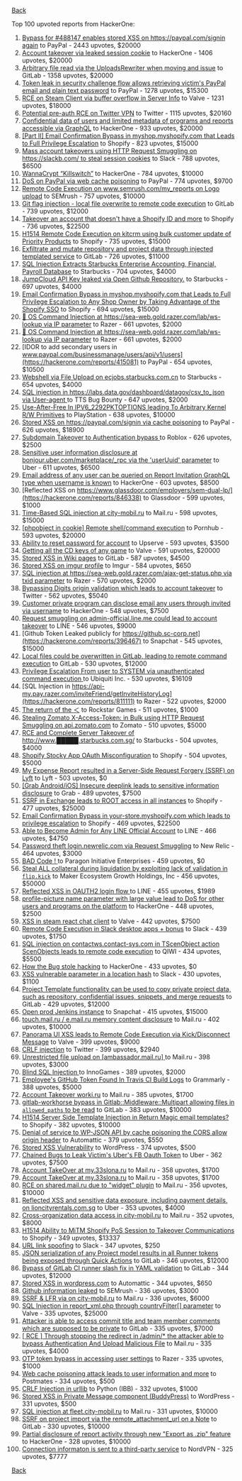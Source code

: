 [Back](../README.md)

Top 100 upvoted reports from HackerOne:

1. [Bypass for #488147 enables stored XSS on https://paypal.com/signin again](https://hackerone.com/reports/510152) to PayPal - 2443 upvotes, $20000
2. [Account takeover via leaked session cookie](https://hackerone.com/reports/745324) to HackerOne - 1406 upvotes, $20000
3. [Arbitrary file read via the UploadsRewriter when moving and issue](https://hackerone.com/reports/827052) to GitLab - 1358 upvotes, $20000
4. [Token leak in security challenge flow allows retrieving victim's PayPal email and plain text password](https://hackerone.com/reports/739737) to PayPal - 1278 upvotes, $15300
5. [RCE on Steam Client via buffer overflow in Server Info](https://hackerone.com/reports/470520) to Valve - 1231 upvotes, $18000
6. [Potential pre-auth RCE on Twitter VPN](https://hackerone.com/reports/591295) to Twitter - 1115 upvotes, $20160
7. [Confidential data of users and limited metadata of programs and reports accessible via GraphQL](https://hackerone.com/reports/489146) to HackerOne - 933 upvotes, $20000
8. [[Part II] Email Confirmation Bypass in myshop.myshopify.com that Leads to Full Privilege Escalation](https://hackerone.com/reports/796808) to Shopify - 823 upvotes, $15000
9. [Mass account takeovers using HTTP Request Smuggling on https://slackb.com/ to steal session cookies](https://hackerone.com/reports/737140) to Slack - 788 upvotes, $6500
10. [WannaCrypt “Killswitch”](https://hackerone.com/reports/228648) to HackerOne - 784 upvotes, $10000
11. [DoS on PayPal via web cache poisoning](https://hackerone.com/reports/622122) to PayPal - 774 upvotes, $9700
12. [Remote Code Execution on www.semrush.com/my_reports on Logo upload](https://hackerone.com/reports/403417) to SEMrush - 757 upvotes, $10000
13. [Git flag injection - local file overwrite to remote code execution](https://hackerone.com/reports/658013) to GitLab - 739 upvotes, $12000
14. [Takeover an account that doesn't have a Shopify ID and more](https://hackerone.com/reports/867513) to Shopify - 736 upvotes, $22500
15. [H1514 Remote Code Execution on kitcrm using bulk customer update of Priority Products](https://hackerone.com/reports/422944) to Shopify - 735 upvotes, $15000
16. [Exfiltrate and mutate repository and project data through injected templated service](https://hackerone.com/reports/446585) to GitLab - 726 upvotes, $11000
17. [SQL Injection Extracts Starbucks Enterprise Accounting, Financial, Payroll Database](https://hackerone.com/reports/531051) to Starbucks - 704 upvotes, $4000
18. [JumpCloud API Key leaked via Open Github Repository.](https://hackerone.com/reports/716292) to Starbucks - 697 upvotes, $4000
19. [Email Confirmation Bypass in myshop.myshopify.com that Leads to Full Privilege Escalation to Any Shop Owner by Taking Advantage of the Shopify SSO](https://hackerone.com/reports/791775) to Shopify - 694 upvotes, $15000
20. [🐞 OS Command Injection at https://sea-web.gold.razer.com/lab/ws-lookup via IP parameter](https://hackerone.com/reports/821962) to Razer - 661 upvotes, $2000
21. [🐞 OS Command Injection at https://sea-web.gold.razer.com/lab/ws-lookup via IP parameter](https://hackerone.com/reports/821962) to Razer - 661 upvotes, $2000
22. [IDOR to add secondary users in www.paypal.com/businessmanage/users/api/v1/users](https://hackerone.com/reports/415081) to PayPal - 654 upvotes, $10500
23. [Webshell via File Upload on ecjobs.starbucks.com.cn](https://hackerone.com/reports/506646) to Starbucks - 654 upvotes, $4000
24. [SQL injection in https://labs.data.gov/dashboard/datagov/csv_to_json via User-agent ](https://hackerone.com/reports/297478) to TTS Bug Bounty - 647 upvotes, $2000
25. [Use-After-Free In IPV6_2292PKTOPTIONS leading To Arbitrary Kernel R/W Primitives](https://hackerone.com/reports/826026) to PlayStation - 638 upvotes, $10000
26. [Stored XSS on https://paypal.com/signin via cache poisoning](https://hackerone.com/reports/488147) to PayPal - 626 upvotes, $18900
27. [Subdomain Takeover to Authentication bypass ](https://hackerone.com/reports/335330) to Roblox - 626 upvotes, $2500
28. [Sensitive user information disclosure at bonjour.uber.com/marketplace/_rpc via the 'userUuid' parameter](https://hackerone.com/reports/542340) to Uber - 611 upvotes, $6500
29. [Email address of any user can be queried on Report Invitation GraphQL type when username is known](https://hackerone.com/reports/792927) to HackerOne - 603 upvotes, $8500
30. [Reflected XSS on https://www.glassdoor.com/employers/sem-dual-lp/](https://hackerone.com/reports/846338) to Glassdoor - 599 upvotes, $1000
31. [Time-Based SQL injection at city-mobil.ru](https://hackerone.com/reports/868436) to Mail.ru - 598 upvotes, $15000
32. [[phpobject in cookie] Remote shell/command execution](https://hackerone.com/reports/141956) to Pornhub - 593 upvotes, $20000
33. [Ability to reset password for account](https://hackerone.com/reports/322985) to Upserve  - 593 upvotes, $3500
34. [Getting all the CD keys of any game](https://hackerone.com/reports/391217) to Valve - 591 upvotes, $20000
35. [Stored XSS in Wiki pages](https://hackerone.com/reports/526325) to GitLab - 587 upvotes, $4500
36. [Stored XSS on imgur profile](https://hackerone.com/reports/484434) to Imgur - 584 upvotes, $650
37. [SQL injection at https://sea-web.gold.razer.com/ajax-get-status.php via txid parameter](https://hackerone.com/reports/819738) to Razer - 570 upvotes, $2000
38. [Bypassing Digits origin validation which leads to account takeover](https://hackerone.com/reports/129873) to Twitter - 562 upvotes, $5040
39. [Customer private program can disclose email any users through invited via username](https://hackerone.com/reports/807448) to HackerOne - 548 upvotes, $7500
40. [Request smuggling on admin-official.line.me could lead to account takeover](https://hackerone.com/reports/740037) to LINE - 546 upvotes, $9000
41. [Github Token Leaked publicly for https://github.sc-corp.net](https://hackerone.com/reports/396467) to Snapchat - 545 upvotes, $15000
42. [Local files could be overwritten in GitLab, leading to remote command execution](https://hackerone.com/reports/587854) to GitLab - 530 upvotes, $12000
43. [Privilege Escalation From user to SYSTEM via unauthenticated command execution ](https://hackerone.com/reports/544928) to Ubiquiti Inc. - 530 upvotes, $16109
44. [SQL Injection in https://api-my.pay.razer.com/inviteFriend/getInviteHistoryLog](https://hackerone.com/reports/811111) to Razer - 522 upvotes, $2000
45. [The return of the ＜](https://hackerone.com/reports/639684) to Rockstar Games - 511 upvotes, $1000
46. [Stealing Zomato X-Access-Token: in Bulk using HTTP Request Smuggling on api.zomato.com](https://hackerone.com/reports/771666) to Zomato - 510 upvotes, $5000
47. [RCE and Complete Server Takeover of http://www.█████.starbucks.com.sg/](https://hackerone.com/reports/502758) to Starbucks - 504 upvotes, $4000
48. [Shopify Stocky App OAuth Misconfiguration](https://hackerone.com/reports/740989) to Shopify - 504 upvotes, $5000
49. [My Expense Report resulted in a Server-Side Request Forgery (SSRF) on Lyft](https://hackerone.com/reports/885975) to Lyft - 503 upvotes, $0
50. [[Grab Android/iOS] Insecure deeplink leads to sensitive information disclosure](https://hackerone.com/reports/401793) to Grab - 489 upvotes, $7500
51. [SSRF in Exchange leads to ROOT access in all instances](https://hackerone.com/reports/341876) to Shopify - 477 upvotes, $25000
52. [Email Confirmation Bypass in your-store.myshopify.com which leads to privilege escalation](https://hackerone.com/reports/910300) to Shopify - 469 upvotes, $22500
53. [Able to Become Admin for Any LINE Official Account](https://hackerone.com/reports/698579) to LINE - 466 upvotes, $4750
54. [Password theft login.newrelic.com via Request Smuggling](https://hackerone.com/reports/498052) to New Relic - 464 upvotes, $3000
55. [BAD Code ! ](https://hackerone.com/reports/180074) to Paragon Initiative Enterprises - 459 upvotes, $0
56. [Steal ALL collateral during liquidation by exploiting lack of validation in `flip.kick`](https://hackerone.com/reports/684092) to Maker Ecosystem Growth Holdings, Inc - 456 upvotes, $50000
57. [Reflected XSS in OAUTH2 login flow ](https://hackerone.com/reports/697099) to LINE - 455 upvotes, $1989
58. [profile-picture name parameter with large value lead to DoS for other users and programs on the platform](https://hackerone.com/reports/764434) to HackerOne - 448 upvotes, $2500
59. [XSS in steam react chat client](https://hackerone.com/reports/409850) to Valve - 442 upvotes, $7500
60. [Remote Code Execution in Slack desktop apps + bonus](https://hackerone.com/reports/783877) to Slack - 439 upvotes, $1750
61. [SQL injection on contactws.contact-sys.com in TScenObject action ScenObjects leads to remote code execution](https://hackerone.com/reports/816254) to QIWI - 434 upvotes, $5500
62. [How the Bug stole hacking](https://hackerone.com/reports/762510) to HackerOne - 433 upvotes, $0
63. [XSS vulnerable parameter in a location hash](https://hackerone.com/reports/146336) to Slack - 430 upvotes, $1100
64. [Project Template functionality can be used to copy private project data, such as repository, confidential issues, snippets, and merge requests](https://hackerone.com/reports/689314) to GitLab - 429 upvotes, $12000
65. [Open prod Jenkins instance](https://hackerone.com/reports/231460) to Snapchat - 415 upvotes, $15000
66. [touch.mail.ru / e.mail.ru memory content disclosure](https://hackerone.com/reports/513236) to Mail.ru - 402 upvotes, $10000
67. [Panorama UI XSS leads to Remote Code Execution via Kick/Disconnect Message](https://hackerone.com/reports/631956) to Valve - 399 upvotes, $9000
68. [CRLF injection](https://hackerone.com/reports/446271) to Twitter - 399 upvotes, $2940
69. [Unrestricted file upload on [ambassador.mail.ru] ](https://hackerone.com/reports/854032) to Mail.ru - 398 upvotes, $3000
70. [Blind SQL Injection ](https://hackerone.com/reports/758654) to InnoGames - 389 upvotes, $2000
71. [Employee's GitHub Token Found In Travis CI Build Logs](https://hackerone.com/reports/496937) to Grammarly - 388 upvotes, $5000
72. [Account Takeover worki.ru](https://hackerone.com/reports/744662) to Mail.ru - 385 upvotes, $1700
73. [gitlab-workhorse bypass in Gitlab::Middleware::Multipart allowing files in `allowed_paths` to be read](https://hackerone.com/reports/850447) to GitLab - 383 upvotes, $10000
74. [H1514 Server Side Template Injection in Return Magic email templates?](https://hackerone.com/reports/423541) to Shopify - 382 upvotes, $10000
75. [Denial of service to WP-JSON API by cache poisoning the CORS allow origin header](https://hackerone.com/reports/591302) to Automattic - 379 upvotes, $550
76. [Stored XSS Vulnerability](https://hackerone.com/reports/643908) to WordPress - 374 upvotes, $500
77. [Chained Bugs to Leak Victim's Uber's FB Oauth Token](https://hackerone.com/reports/202781) to Uber - 362 upvotes, $7500
78. [Account TakeOver at my.33slona.ru](https://hackerone.com/reports/773519) to Mail.ru - 358 upvotes, $1700
79. [Account TakeOver at my.33slona.ru](https://hackerone.com/reports/773519) to Mail.ru - 358 upvotes, $1700
80. [RCE on shared.mail.ru due to "widget" plugin](https://hackerone.com/reports/518637) to Mail.ru - 356 upvotes, $10000
81. [Reflected XSS and sensitive data exposure, including payment details, on lioncityrentals.com.sg](https://hackerone.com/reports/340431) to Uber - 353 upvotes, $4000
82. [Cross-organization data access in city-mobil.ru](https://hackerone.com/reports/863983) to Mail.ru - 352 upvotes, $8000
83. [H1514 Ability to MiTM Shopify PoS Session to Takeover Communications](https://hackerone.com/reports/423467) to Shopify - 349 upvotes, $13337
84. [URL link spoofing](https://hackerone.com/reports/481472) to Slack - 347 upvotes, $250
85. [JSON serialization of any Project model results in all Runner tokens being exposed through Quick Actions](https://hackerone.com/reports/509924) to GitLab - 346 upvotes, $12000
86. [Bypass of GitLab CI runner slash fix in YAML validation](https://hackerone.com/reports/409395) to GitLab - 344 upvotes, $12000
87. [Stored XSS in wordpress.com](https://hackerone.com/reports/733248) to Automattic - 344 upvotes, $650
88. [Github information leaked](https://hackerone.com/reports/676212) to SEMrush - 336 upvotes, $3000
89. [SSRF & LFR via on city-mobil.ru](https://hackerone.com/reports/748123) to Mail.ru - 336 upvotes, $6000
90. [SQL Injection in report_xml.php through countryFilter[] parameter](https://hackerone.com/reports/383127) to Valve - 335 upvotes, $25000
91. [Attacker is able to access commit title and team member comments which are supposed to be private](https://hackerone.com/reports/502593) to GitLab - 335 upvotes, $7000
92. [[ RCE ] Through stopping the redirect in /admin/* the attacker able to bypass Authentication And Upload Malicious File](https://hackerone.com/reports/683957) to Mail.ru - 335 upvotes, $4000
93. [OTP token bypass in accessing user settings](https://hackerone.com/reports/699082) to Razer - 335 upvotes, $1000
94. [Web cache poisoning attack leads to user information and more](https://hackerone.com/reports/492841) to Postmates - 334 upvotes, $500
95. [CRLF Injection in urllib](https://hackerone.com/reports/590020) to Python (IBB) - 332 upvotes, $1000
96. [Stored XSS in Private Message component (BuddyPress)](https://hackerone.com/reports/487081) to WordPress - 331 upvotes, $500
97. [SQL injection at fleet.city-mobil.ru](https://hackerone.com/reports/881901) to Mail.ru - 331 upvotes, $10000
98. [SSRF on project import via the remote_attachment_url on a Note](https://hackerone.com/reports/826361) to GitLab - 330 upvotes, $10000
99. [Partial disclosure of report activity through new "Export as .zip" feature](https://hackerone.com/reports/182358) to HackerOne - 328 upvotes, $10000
100. [Connection informaton is sent to a third-party service](https://hackerone.com/reports/752402) to NordVPN - 325 upvotes, $7777


[Back](../README.md)